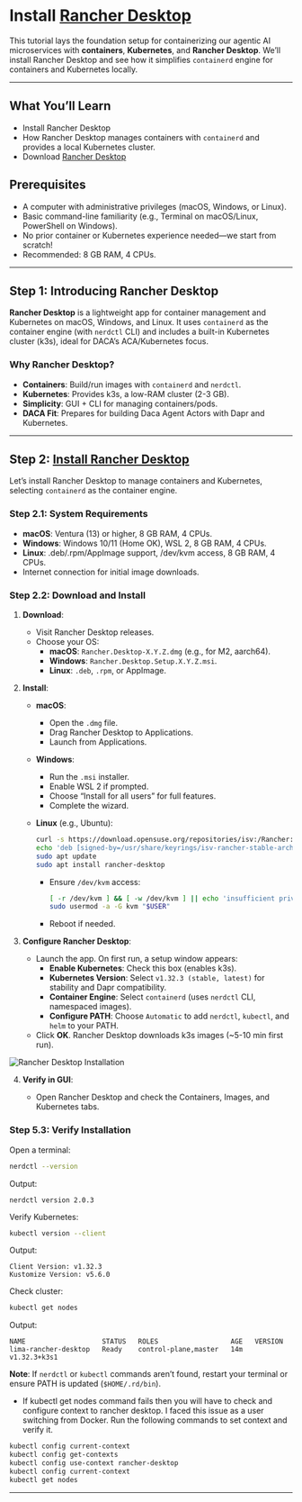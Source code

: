 # Install [Rancher Desktop](https://docs.rancherdesktop.io/)

This tutorial lays the foundation setup for containerizing our agentic AI microservices with **containers**, **Kubernetes**, and **Rancher Desktop**. We’ll install Rancher Desktop and see how it simplifies `containerd` engine for containers and Kubernetes locally. 

---

## What You’ll Learn
- Install Rancher Desktop
- How Rancher Desktop manages containers with `containerd` and provides a local Kubernetes cluster.
- Download [Rancher Desktop](https://rancherdesktop.io/)

## Prerequisites

- A computer with administrative privileges (macOS, Windows, or Linux).
- Basic command-line familiarity (e.g., Terminal on macOS/Linux, PowerShell on Windows).
- No prior container or Kubernetes experience needed—we start from scratch!
- Recommended: 8 GB RAM, 4 CPUs.

---

## Step 1: Introducing Rancher Desktop

**Rancher Desktop** is a lightweight app for container management and Kubernetes on macOS, Windows, and Linux. It uses `containerd` as the container engine (with `nerdctl` CLI) and includes a built-in Kubernetes cluster (k3s), ideal for DACA’s ACA/Kubernetes focus.

### Why Rancher Desktop?

- **Containers**: Build/run images with `containerd` and `nerdctl`.
- **Kubernetes**: Provides k3s, a low-RAM cluster (2-3 GB).
- **Simplicity**: GUI + CLI for managing containers/pods.
- **DACA Fit**: Prepares for building Daca Agent Actors with Dapr and Kubernetes.

---

## Step 2: [Install Rancher Desktop](https://rancherdesktop.io/)

Let’s install Rancher Desktop to manage containers and Kubernetes, selecting `containerd` as the container engine.

### Step 2.1: System Requirements

- **macOS**: Ventura (13) or higher, 8 GB RAM, 4 CPUs.
- **Windows**: Windows 10/11 (Home OK), WSL 2, 8 GB RAM, 4 CPUs.
- **Linux**: .deb/.rpm/AppImage support, /dev/kvm access, 8 GB RAM, 4 CPUs.
- Internet connection for initial image downloads.

### Step 2.2: Download and Install

1. **Download**:

   - Visit Rancher Desktop releases.
   - Choose your OS:
     - **macOS**: `Rancher.Desktop-X.Y.Z.dmg` (e.g., for M2, aarch64).
     - **Windows**: `Rancher.Desktop.Setup.X.Y.Z.msi`.
     - **Linux**: `.deb`, `.rpm`, or AppImage.

2. **Install**:

   - **macOS**:

     - Open the `.dmg` file.
     - Drag Rancher Desktop to Applications.
     - Launch from Applications.

   - **Windows**:

     - Run the `.msi` installer.
     - Enable WSL 2 if prompted.
     - Choose “Install for all users” for full features.
     - Complete the wizard.

   - **Linux** (e.g., Ubuntu):

     ```bash
     curl -s https://download.opensuse.org/repositories/isv:/Rancher:/stable/deb/Release.key | gpg --dearmor | sudo dd status=none of=/usr/share/keyrings/isv-rancher-stable-archive-keyring.gpg
     echo 'deb [signed-by=/usr/share/keyrings/isv-rancher-stable-archive-keyring.gpg] https://download.opensuse.org/repositories/isv:/Rancher:/stable/deb/ ./' | sudo dd status=none of=/etc/apt/sources.list.d/isv-rancher-stable.list
     sudo apt update
     sudo apt install rancher-desktop
     ```

     - Ensure `/dev/kvm` access:

       ```bash
       [ -r /dev/kvm ] && [ -w /dev/kvm ] || echo 'insufficient privileges'
       sudo usermod -a -G kvm "$USER"
       ```

     - Reboot if needed.

3. **Configure Rancher Desktop**:

   - Launch the app. On first run, a setup window appears:
     - **Enable Kubernetes**: Check this box (enables k3s).
     - **Kubernetes Version**: Select `v1.32.3 (stable, latest)` for stability and Dapr compatibility.
     - **Container Engine**: Select `containerd` (uses `nerdctl` CLI, namespaced images).
     - **Configure PATH**: Choose `Automatic` to add `nerdctl`, `kubectl`, and `helm` to your PATH.
   - Click **OK**. Rancher Desktop downloads k3s images (\~5-10 min first run).

![Rancher Desktop Installation](../install-ranch-dekstop.png)

4. **Verify in GUI**:

   - Open Rancher Desktop and check the Containers, Images, and Kubernetes tabs.

### Step 5.3: Verify Installation

Open a terminal:

```bash
nerdctl --version
```

Output:

```
nerdctl version 2.0.3
```

Verify Kubernetes:

```bash
kubectl version --client
```

Output:

```
Client Version: v1.32.3
Kustomize Version: v5.6.0
```

Check cluster:

```bash
kubectl get nodes
```

Output:

```
NAME                   STATUS   ROLES                  AGE   VERSION
lima-rancher-desktop   Ready    control-plane,master   14m   v1.32.3+k3s1
```

**Note**: If `nerdctl` or `kubectl` commands aren’t found, restart your terminal or ensure PATH is updated (`$HOME/.rd/bin`).

- If kubectl get nodes command fails then you will have to check and configure context to rancher desktop. I faced this issue as a user switching from Docker. Run the following commands to set context and verify it.

```bash
kubectl config current-context
kubectl config get-contexts
kubectl config use-context rancher-desktop
kubectl config current-context
kubectl get nodes
```

---

